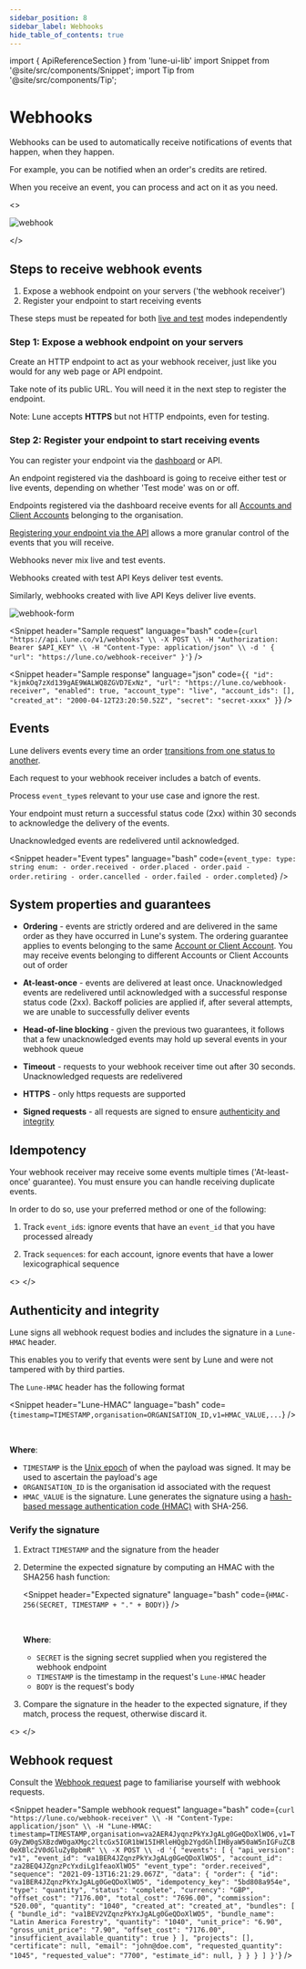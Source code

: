 ```yaml
---
sidebar_position: 8
sidebar_label: Webhooks
hide_table_of_contents: true
---
```

import { ApiReferenceSection } from 'lune-ui-lib'
import Snippet  from '@site/src/components/Snippet';
import Tip from '@site/src/components/Tip';

# Webhooks

<div className="sections">

<ApiReferenceSection>

<div className="paragraphSections">
<div>

Webhooks can be used to automatically receive notifications of events that happen, when they happen.

For example, you can be notified when an order's credits are retired.

When you receive an event, you can process and act on it as you need.

</div>
</div>

<>

![webhook](/img/webhook.png)

</>

</ApiReferenceSection>

<ApiReferenceSection>

<div className="paragraphSections">
<div>

## Steps to receive webhook events

1. Expose a webhook endpoint on your servers ('the webhook receiver')
2. Register your endpoint to start receiving events


<Tip>

These steps must be repeated for both [live and test](/api/live-test-accounts#live-and-test-modes) modes independently

</Tip>


</div>
<div>

### Step 1: Expose a webhook endpoint on your servers

Create an HTTP endpoint to act as your webhook receiver, just like you would for any web page or API endpoint.

Take note of its public URL. You will need it in the next step to register the endpoint.

Note: Lune accepts **HTTPS** but not HTTP endpoints, even for testing.


</div>
<div>

### Step 2: Register your endpoint to start receiving events

You can register your endpoint via the [dashboard](https://dashboard.lune.co/developers#webhooks) or API.

An endpoint registered via the dashboard is going to receive either test or live events, depending on whether 'Test mode' was on or off.

Endpoints registered via the dashboard receive events for all [Accounts and Client Accounts](/api/live-test-accounts#accounts) belonging to the organisation.

[Registering your endpoint via the API](/api-reference/webhooks/create-webhook) allows a more granular control of the events that you will receive.


<Tip>

Webhooks never mix live and test events.

Webhooks created with test API Keys deliver test events.

Similarly, webhooks created with live API Keys deliver live events.

</Tip>



</div>
</div>

<div className="miniSections">

![webhook-form](/img/webhook-form.png)

<Snippet
    header="Sample request"
    language="bash"
    code={`curl "https://api.lune.co/v1/webhooks" \\
  -X POST \\
  -H "Authorization: Bearer $API_KEY" \\
  -H "Content-Type: application/json" \\
  -d '
    {
        "url": "https://lune.co/webhook-receiver"
    }'`}
/>

<Snippet
    header="Sample response"
    language="json"
    code={`{
  "id": "kjmkOq7zXd139gAE9WALWQ8ZGVD7ExNz",
  "url": "https://lune.co/webhook-receiver",
  "enabled": true,
  "account_type": "live",
  "account_ids": [],
  "created_at": "2000-04-12T23:20:50.52Z",
  "secret": "secret-xxxx"
}`}
/>


</div>

</ApiReferenceSection>

<ApiReferenceSection>

<div className="paragraphSections">
<div>

## Events

Lune delivers events every time an order [transitions from one status to another](/api/order).

Each request to your webhook receiver includes a batch of events.

Process `event_type`s relevant to your use case and ignore the rest.

Your endpoint must return a successful status code (2xx) within 30 seconds to acknowledge the delivery of the events.

Unacknowledged events are redelivered until acknowledged.

</div>
</div>

<div className="miniSections">

<Snippet
    header="Event types"
    language="bash"
    code={`event_type:
  type: string
  enum:
    - order.received
    - order.placed
    - order.paid
    - order.retiring
    - order.cancelled
    - order.failed
    - order.completed`}
/>
</div>

</ApiReferenceSection>

<ApiReferenceSection>

<div className="paragraphSections">
<div>

## System properties and guarantees

* **Ordering** - events are strictly ordered and are delivered in the same order as they have occurred in Lune's system.  The ordering guarantee applies to events belonging to the same [Account or Client Account](/api/live-test-accounts#accounts). You may receive events belonging to different Accounts or Client Accounts out of order

* **At-least-once** - events are delivered at least once. Unacknowledged events are redelivered until acknowledged with a successful response status code (2xx). Backoff policies are applied if, after several attempts, we are unable to successfully deliver events

* **Head-of-line blocking** - given the previous two guarantees, it follows that a few unacknowledged events may hold up several events in your webhook queue

* **Timeout** - requests to your webhook receiver time out after 30 seconds. Unacknowledged requests are redelivered

* **HTTPS** - only https requests are supported

* **Signed requests** - all requests are signed to ensure [authenticity and integrity](#authenticity-and-integrity)

</div>
<div>

## Idempotency

Your webhook receiver may receive some events multiple times ('At-least-once' guarantee). You must ensure you can handle receiving duplicate events.

In order to do so, use your preferred method or one of the following:

1. Track `event_id`s: ignore events that have an `event_id` that you have processed already

2. Track `sequence`s: for each account, ignore events that have a lower lexicographical sequence

</div>
</div>

<>
</>

</ApiReferenceSection>


<ApiReferenceSection>

<div className="paragraphSections">
<div>


## Authenticity and integrity

Lune signs all webhook request bodies and includes the signature in a `Lune-HMAC` header.

This enables you to verify that events were sent by Lune and were not tampered with by third parties.


The `Lune-HMAC` header has the following format

<Snippet
    header="Lune-HMAC"
    language="bash"
    code={`timestamp=TIMESTAMP,organisation=ORGANISATION_ID,v1=HMAC_VALUE,...`}
/>

<br />

**Where**:

- `TIMESTAMP` is the [Unix epoch](https://en.wikipedia.org/wiki/Unix_time) of when the payload was signed. It may be used to ascertain the payload's age
- `ORGANISATION_ID` is the organisation id associated with the request
- `HMAC_VALUE` is the signature. Lune generates the signature using a [hash-based message authentication code (HMAC)](https://en.wikipedia.org/wiki/HMAC) with SHA-256.

</div>
<div>

### Verify the signature

1. Extract `TIMESTAMP` and the signature from the header
2. Determine the expected signature by computing an HMAC with the SHA256 hash function:

    <Snippet
        header="Expected signature"
        language="bash"
        code={`HMAC-256(SECRET, TIMESTAMP + "." + BODY)`}
    />

    <br />

    **Where**:

    - `SECRET` is the signing secret supplied when you registered the webhook endpoint
    - `TIMESTAMP` is the timestamp in the request's `Lune-HMAC` header
    - `BODY` is the request's body

3. Compare the signature in the header to the expected signature, if they match, process the request, otherwise discard it.

</div>
</div>

<>
</>

</ApiReferenceSection>

<ApiReferenceSection>

<div className="paragraphSections">
<div>

## Webhook request

Consult the [Webhook request](/api-reference/webhook-request) page to familiarise yourself with webhook requests.

</div>
</div>

<div className="miniSections">

<Snippet
    header="Sample webhook request"
    language="bash"
    code={`curl "https://lune.co/webhook-receiver" \\
  -H "Content-Type: application/json" \\
  -H "Lune-HMAC: timestamp=TIMESTAMP,organisation=va2AER4JyqnzPkYxJgALg0GeQDoXlWO6,v1=TG9yZW0gSXBzdW0gaXMgc2ltcGx5IGR1bW15IHRleHQgb2YgdGhlIHByaW50aW5nIGFuZCB0eXBlc2V0dGluZyBpbmR" \\
  -X POST \\
  -d '{
    "events": [
      {
        "api_version": "v1",
        "event_id": "va1BER4JZqnzPkYxJgALg0GeQDoXlWO5",
        "account_id": "za2BEQ4JZgnzPcYxdiLg1feaoXlWO5"
        "event_type": "order.received",
        "sequence": "2021-09-13T16:21:29.067Z",
        "data": {
          "order": {
            "id": "va1BER4JZqnzPkYxJgALg0GeQDoXlWO5",
            "idempotency_key": "5bd808a954e",
            "type": "quantity",
            "status": "complete",
            "currency": "GBP",
            "offset_cost": "7176.00",
            "total_cost": "7696.00",
            "commission": "520.00",
            "quantity": "1040",
            "created_at": "created_at",
            "bundles": [
              {
                "bundle_id": "va1BEV2VZqnzPkYxJgALg0GeQDoXlWO5",
                "bundle_name": "Latin America Forestry",
                "quantity": "1040",
                "unit_price": "6.90",
                "gross_unit_price": "7.90",
                "offset_cost": "7176.00",
                "insufficient_available_quantity": true
              }
            ],
            "projects": [],
            "certificate": null,
            "email": "john@doe.com",
            "requested_quantity": "1045",
            "requested_value": "7700",
            "estimate_id": null,
          }
        }
      }
    ]
  }'`}
/>

</div>

</ApiReferenceSection>

</div>
